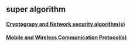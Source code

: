 ## super algorithm 

#### [Cryptograpy and Network security algorithm(s)]()
#### [Mobile and Wireless Communication Protocol(s)]()